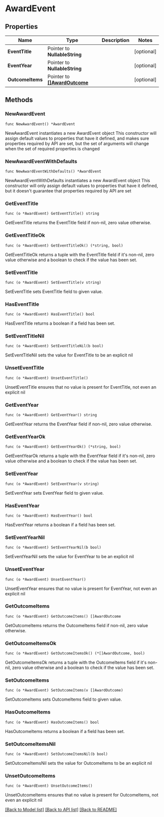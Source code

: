 # AwardEvent

## Properties

Name | Type | Description | Notes
------------ | ------------- | ------------- | -------------
**EventTitle** | Pointer to **NullableString** |  | [optional] 
**EventYear** | Pointer to **NullableString** |  | [optional] 
**OutcomeItems** | Pointer to [**[]AwardOutcome**](AwardOutcome.md) |  | [optional] 

## Methods

### NewAwardEvent

`func NewAwardEvent() *AwardEvent`

NewAwardEvent instantiates a new AwardEvent object
This constructor will assign default values to properties that have it defined,
and makes sure properties required by API are set, but the set of arguments
will change when the set of required properties is changed

### NewAwardEventWithDefaults

`func NewAwardEventWithDefaults() *AwardEvent`

NewAwardEventWithDefaults instantiates a new AwardEvent object
This constructor will only assign default values to properties that have it defined,
but it doesn't guarantee that properties required by API are set

### GetEventTitle

`func (o *AwardEvent) GetEventTitle() string`

GetEventTitle returns the EventTitle field if non-nil, zero value otherwise.

### GetEventTitleOk

`func (o *AwardEvent) GetEventTitleOk() (*string, bool)`

GetEventTitleOk returns a tuple with the EventTitle field if it's non-nil, zero value otherwise
and a boolean to check if the value has been set.

### SetEventTitle

`func (o *AwardEvent) SetEventTitle(v string)`

SetEventTitle sets EventTitle field to given value.

### HasEventTitle

`func (o *AwardEvent) HasEventTitle() bool`

HasEventTitle returns a boolean if a field has been set.

### SetEventTitleNil

`func (o *AwardEvent) SetEventTitleNil(b bool)`

 SetEventTitleNil sets the value for EventTitle to be an explicit nil

### UnsetEventTitle
`func (o *AwardEvent) UnsetEventTitle()`

UnsetEventTitle ensures that no value is present for EventTitle, not even an explicit nil
### GetEventYear

`func (o *AwardEvent) GetEventYear() string`

GetEventYear returns the EventYear field if non-nil, zero value otherwise.

### GetEventYearOk

`func (o *AwardEvent) GetEventYearOk() (*string, bool)`

GetEventYearOk returns a tuple with the EventYear field if it's non-nil, zero value otherwise
and a boolean to check if the value has been set.

### SetEventYear

`func (o *AwardEvent) SetEventYear(v string)`

SetEventYear sets EventYear field to given value.

### HasEventYear

`func (o *AwardEvent) HasEventYear() bool`

HasEventYear returns a boolean if a field has been set.

### SetEventYearNil

`func (o *AwardEvent) SetEventYearNil(b bool)`

 SetEventYearNil sets the value for EventYear to be an explicit nil

### UnsetEventYear
`func (o *AwardEvent) UnsetEventYear()`

UnsetEventYear ensures that no value is present for EventYear, not even an explicit nil
### GetOutcomeItems

`func (o *AwardEvent) GetOutcomeItems() []AwardOutcome`

GetOutcomeItems returns the OutcomeItems field if non-nil, zero value otherwise.

### GetOutcomeItemsOk

`func (o *AwardEvent) GetOutcomeItemsOk() (*[]AwardOutcome, bool)`

GetOutcomeItemsOk returns a tuple with the OutcomeItems field if it's non-nil, zero value otherwise
and a boolean to check if the value has been set.

### SetOutcomeItems

`func (o *AwardEvent) SetOutcomeItems(v []AwardOutcome)`

SetOutcomeItems sets OutcomeItems field to given value.

### HasOutcomeItems

`func (o *AwardEvent) HasOutcomeItems() bool`

HasOutcomeItems returns a boolean if a field has been set.

### SetOutcomeItemsNil

`func (o *AwardEvent) SetOutcomeItemsNil(b bool)`

 SetOutcomeItemsNil sets the value for OutcomeItems to be an explicit nil

### UnsetOutcomeItems
`func (o *AwardEvent) UnsetOutcomeItems()`

UnsetOutcomeItems ensures that no value is present for OutcomeItems, not even an explicit nil

[[Back to Model list]](../README.md#documentation-for-models) [[Back to API list]](../README.md#documentation-for-api-endpoints) [[Back to README]](../README.md)


